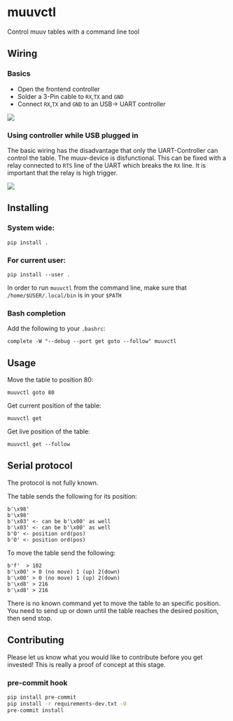 # muuvctl

Control muuv tables with a command line tool

## Wiring

### Basics

* Open the frontend controller
* Solder a 3-Pin cable to `RX`,`TX` and `GND`
* Connect `RX`,`TX` and `GND` to an USB-> UART controller

![](./doc/board.png)

### Using controller while USB plugged in

The basic wiring has the disadvantage that only the UART-Controller can control the table. The muuv-device is disfunctional. This can be fixed with a relay connected to `RTS` line of the UART which breaks the `RX` line. It is important that the relay is high trigger.

![](./doc/relay-circuit.png)

## Installing

### System wide:
```
pip install .
```

### For current user:
```
pip install --user .
```
In order to run `muuvctl` from the command line, make sure that `/home/$USER/.local/bin` is in your `$PATH`

### Bash completion

Add the following to your  `.bashrc`:
```
complete -W "--debug --port get goto --follow" muuvctl
```

## Usage

Move the table to position 80:
```
muuvctl goto 80
```

Get current position of the table:
```
muuvctl get
```

Get live position of the table:
```
muuvctl get --follow
```



## Serial protocol

The protocol is not fully known.

The table sends the following for its position:
```
b'\x98'
b'\x98'
b'\x03' <- can be b'\x00' as well
b'\x03' <- can be b'\x00' as well
b'O' <- position ord(pos)
b'O' <- position ord(pos)
```

To move the table send the following:
```
b'f'  > 102
b'\x00' > 0 (no move) 1 (up) 2(down)
b'\x00' > 0 (no move) 1 (up) 2(down)
b'\xd8' > 216
b'\xd8' > 216
```
There is no known command yet to move the table to an specific position. You need to send up or down until the table reaches the desired position, then send stop.

## Contributing

Please let us know what you would like to contribute before you get invested! This is really a proof of concept at this stage.

### pre-commit hook

```bash
pip install pre-commit
pip install -r requirements-dev.txt -U
pre-commit install
```

